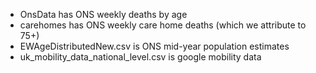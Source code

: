 * OnsData has ONS weekly deaths by age
* carehomes has ONS weekly care home deaths (which we attribute to 75+)
* EWAgeDistributedNew.csv is ONS mid-year population estimates 
* uk_mobility_data_national_level.csv is google mobility data 
